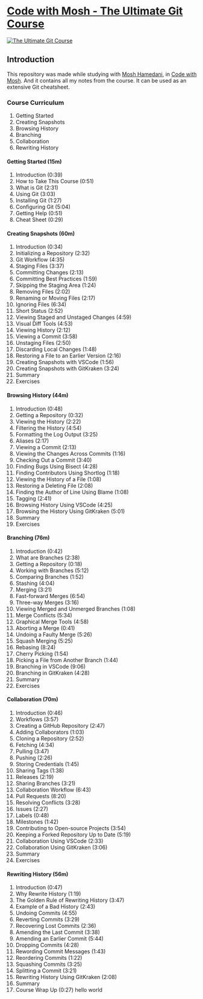 # [Code with Mosh - The Ultimate Git Course](https://codewithmosh.com/p/the-ultimate-git-course)

[![The Ultimate Git Course](https://process.fs.teachablecdn.com/ADNupMnWyR7kCWRvm76Laz/resize=width:705/https://www.filepicker.io/api/file/tsmP4fdkSmKaiez6t2jl "The Ultimate Git Course")](https://codewithmosh.com/p/the-ultimate-git-course "The Ultimate Git Course")

## Introduction

This repository was made while studying with [Mosh Hamedani](https://programmingwithmosh.com/ "Programming with Mosh"), in [Code with Mosh](https://codewithmosh.com/ "Code with Mosh"). And it contains all my notes from the course. It can be used as an extensive Git cheatsheet.

### Course Curriculum

1. Getting Started
2. Creating Snapshots
3. Browsing History
4. Branching
5. Collaboration
6. Rewriting History

#### Getting Started (15m)

1. Introduction (0:39)
2. How to Take This Course (0:51)
3. What is Git (2:31)
4. Using Git (3:03)
5. Installing Git (1:27)
6. Configuring Git (5:04)
7. Getting Help (0:51)
8. Cheat Sheet (0:29)

#### Creating Snapshots (60m)

1. Introduction (0:34)
2. Initializing a Repository (2:32)
3. Git Workflow (4:35)
4. Staging Files (3:37)
5. Committing Changes (2:13)
6. Committing Best Practices (1:59)
7. Skipping the Staging Area (1:24)
8. Removing Files (2:02)
9. Renaming or Moving Files (2:17)
10. Ignoring Files (6:34)
11. Short Status (2:52)
12. Viewing Staged and Unstaged Changes (4:59)
13. Visual Diff Tools (4:53)
14. Viewing History (2:12)
15. Viewing a Commit (3:58)
16. Unstaging Files (2:50)
17. Discarding Local Changes (1:48)
18. Restoring a File to an Earlier Version (2:16)
19. Creating Snapshots with VSCode (1:56)
20. Creating Snapshots with GitKraken (3:24)
21. Summary
22. Exercises

#### Browsing History (44m)

1. Introduction (0:48)
2. Getting a Repository (0:32)
3. Viewing the History (2:22)
4. Filtering the History (4:54)
5. Formatting the Log Output (3:25)
6. Aliases (2:17)
7. Viewing a Commit (2:13)
8. Viewing the Changes Across Commits (1:16)
9. Checking Out a Commit (3:40)
10. Finding Bugs Using Bisect (4:28)
11. Finding Contributors Using Shortlog (1:18)
12. Viewing the History of a File (1:08)
13. Restoring a Deleting File (2:08)
14. Finding the Author of Line Using Blame (1:08)
15. Tagging (2:41)
16. Browsing History Using VSCode (4:25)
17. Browsing the History Using GitKraken (5:01)
18. Summary
19. Exercises

#### Branching (76m)

1. Introduction (0:42)
2. What are Branches (2:38)
3. Getting a Repository (0:18)
4. Working with Branches (5:12)
5. Comparing Branches (1:52)
6. Stashing (4:04)
7. Merging (3:21)
8. Fast-forward Merges (6:54)
9. Three-way Merges (3:16)
10. Viewing Merged and Unmerged Branches (1:08)
11. Merge Conflicts (5:34)
12. Graphical Merge Tools (4:58)
13. Aborting a Merge (0:41)
14. Undoing a Faulty Merge (5:26)
15. Squash Merging (5:25)
16. Rebasing (8:24)
17. Cherry Picking (1:54)
18. Picking a File from Another Branch (1:44)
19. Branching in VSCode (9:06)
20. Branching in GitKraken (4:28)
21. Summary
22. Exercises

#### Collaboration (70m)

1. Introduction (0:46)
2. Workflows (3:57)
3. Creating a GitHub Repository (2:47)
4. Adding Collaborators (1:03)
5. Cloning a Repository (2:52)
6. Fetching (4:34)
7. Pulling (3:47)
8. Pushing (2:26)
9. Storing Credentials (1:45)
10. Sharing Tags (1:38)
11. Releases (2:19)
12. Sharing Branches (3:21)
13. Collaboration Workflow (6:43)
14. Pull Requests (8:20)
15. Resolving Conflicts (3:28)
16. Issues (2:27)
17. Labels (0:48)
18. Milestones (1:42)
19. Contributing to Open-source Projects (3:54)
20. Keeping a Forked Repository Up to Date (5:19)
21. Collaboration Using VSCode (2:33)
22. Collaboration Using GitKraken (3:06)
23. Summary
24. Exercises

#### Rewriting History (56m)

1. Introduction (0:47)
2. Why Rewrite History (1:19)
3. The Golden Rule of Rewriting History (3:47)
4. Example of a Bad History (2:43)
5. Undoing Commits (4:55)
6. Reverting Commits (3:29)
7. Recovering Lost Commits (2:36)
8. Amending the Last Commit (3:38)
9. Amending an Earlier Commit (5:44)
10. Dropping Commits (4:28)
11. Rewording Commit Messages (1:43)
12. Reordering Commits (1:22)
13. Squashing Commits (3:25)
14. Splitting a Commit (3:21)
15. Rewriting History Using GitKraken (2:08)
16. Summary
17. Course Wrap Up (0:27)
    hello world
